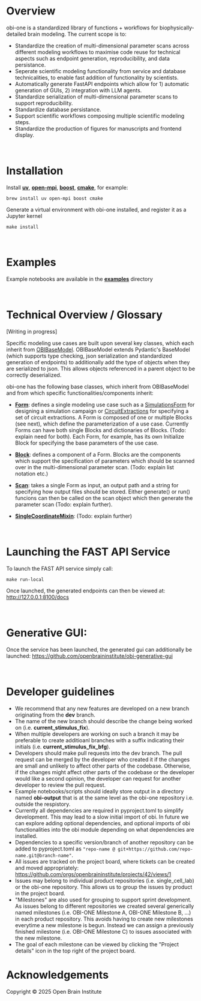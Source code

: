 # Overview

obi-one is a standardized library of functions + workflows for biophysically-detailed brain modeling. The current scope is to:
- Standardize the creation of multi-dimensional parameter scans across different modeling workflows to maximise code reuse for technical aspects such as endpoint generation, reproducibility, and data persistance.
- Seperate scientific modeling functionality from service and database technicalities, to enable fast addition of functionality by scientists.
- Automatically generate FastAPI endpoints which allow for 1) automatic generation of GUIs, 2) integration with LLM agents.
- Standardize serialization of multi-dimensional parameter scans to support reproducibility.
- Standardize database persistance.
- Support scientific workflows composing multiple scientific modeling steps.
- Standardize the production of figures for manuscripts and frontend display.

<br>

# Installation


Install [**uv**](https://docs.astral.sh/uv/getting-started/installation/#standalone-installer), [**open-mpi**](https://www.open-mpi.org/), [**boost**](https://www.boost.org/), [**cmake**](https://cmake.org/), for example:
```
brew install uv open-mpi boost cmake
```

Generate a virtual environment with obi-one installed, and register it as a Jupyter kernel 
```
make install
```

<br>


# Examples
Example notebooks are available in the [**examples**](examples/) directory

<br>


# Technical Overview / Glossary

[Writing in progress]

Specific modeling use cases are built upon several key classes, which each inherit from [OBIBaseModel](obi/modeling/core/base.py). OBIBaseModel extends Pydantic's BaseModel (which supports type checking, json serialization and standardized generation of endpoints) to additionally add the type of objects when they are serialized to json. This allows objects referenced in a parent object to be correctly deserialized.

obi-one has the following base classes, which inherit from OBIBaseModel and from which specific functionalities/components inherit:

- [**Form**](obi/modeling/core/form.py): defines a single modeling use case such as a [SimulationsForm](obi/modeling/simulation/simulations.py) for designing a simulation campaign or [CircuitExtractions](obi/modeling/circuit_extraction/circuit_extraction.py) for specifying a set of circuit extractions. A Form is composed of one or multiple Blocks (see next), which define the parameterization of a use case. Currently Forms can have both single Blocks and dictionaries of Blocks. (Todo: explain need for both). Each Form, for example, has its own Initialize Block for specifying the base parameters of the use case.

- [**Block**](obi/modeling/core/block.py): defines a component of a Form. Blocks are the components which support the specification of parameters which should be scanned over in the multi-dimensional parameter scan. (Todo: explain list notation etc.)

- [**Scan**](obi/modeling/core/scan.py): takes a single Form as input, an output path and a string for specifying how output files should be stored. Either generate() or run() funcions can then be called on the scan object which then generate the parameter scan (Todo: explain further).

- [**SingleCoordinateMixin**](obi/modeling/core/single.py): (Todo: explain further)


<br>




# Launching the FAST API Service
To launch the FAST API service simply call:
```
make run-local
```

Once launched, the generated endpoints can then be viewed at: http://127.0.0.1:8100/docs


<br>




# Generative GUI:
Once the service has been launched, the generated gui can additionally be launched: https://github.com/openbraininstitute/obi-generative-gui

<br>




# Developer guidelines

- We recommend that any new features are developed on a new branch originating from the **dev** branch. 
- The name of the new branch should describe the change being worked on (i.e. **current_stimulus_fix**). 
- When multiple developers are working on such a branch it may be preferable to create additioanl branches with a suffix indicating their initials (i.e. **current_stimulus_fix_bfg**).
- Developers should make pull requests into the dev branch. The pull request can be merged by the developer who created it if the changes are small and unlikely to affect other parts of the codebase. Otherwise, if the changes might affect other parts of the codebase or the developer would like a second opinion, the developer can request for another developer to review the pull request.
- Example notebooks/scripts should ideally store output in a directory named **obi-output** that is at the same level as the obi-one repository i.e. outside the respistory.
- Currently all dependencies are required in pyproject.toml to simplify development. This may lead to a slow initial import of obi. In future we can explore adding optional dependencies, and optional imports of obi functionalities into the obi module depending on what dependencies are installed.
- Dependencies to a specific version/branch of another repository can be added to pyproject.toml as `"repo-name @ git+https://github.com/repo-name.git@branch-name"`.
- All issues are tracked on the project board, where tickets can be created and moved appropriately: https://github.com/orgs/openbraininstitute/projects/42/views/1 
- Issues may belong to individual product repositories (i.e. single_cell_lab) or the obi-one repository. This allows us to group the issues by product in the project board.
- "Milestones" are also used for grouping to support sprint development. As issues belong to different repositories we created several generically named milestones (i.e. OBI-ONE Milestone A, OBI-ONE Milestone B, ...) in each product repository. This avoids having to create new milestones everytime a new milestone is begun. Instead we can assign a previously finished milestone (i.e. OBI-ONE Milestone C) to issues associated with the new milestone. 
- The goal of each milestone can be viewed by clicking the "Project details" icon in the top right of the project board.
 
# Acknowledgements
Copyright © 2025 Open Brain Institute


